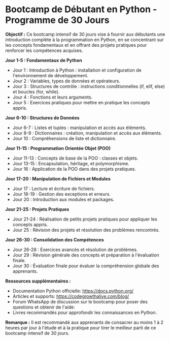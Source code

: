 # Bootcamp de Débutant en Python - Programme de 30 Jours

**Objectif :** Ce bootcamp intensif de 30 jours vise à fournir aux débutants une introduction complète à la programmation en Python, en se concentrant sur les concepts fondamentaux et en offrant des projets pratiques pour renforcer les compétences acquises.

**Jour 1-5 : Fondamentaux de Python**
- Jour 1 : Introduction à Python : installation et configuration de l'environnement de développement.
- Jour 2 : Variables, types de données et opérateurs.
- Jour 3 : Structures de contrôle : instructions conditionnelles (if, elif, else) et boucles (for, while).
- Jour 4 : Fonctions et leurs arguments.
- Jour 5 : Exercices pratiques pour mettre en pratique les concepts appris.

**Jour 6-10 : Structures de Données**
- Jour 6-7 : Listes et tuples : manipulation et accès aux éléments.
- Jour 8-9 : Dictionnaires : création, manipulation et accès aux éléments.
- Jour 10 : Compréhensions de liste et dictionnaire.

**Jour 11-15 : Programmation Orientée Objet (POO)**
- Jour 11-13 : Concepts de base de la POO : classes et objets.
- Jour 13-15 : Encapsulation, héritage, et polymorphisme.
- Jour 16 : Application de la POO dans des projets pratiques.

**Jour 17-20 : Manipulation de Fichiers et Modules**
- Jour 17 : Lecture et écriture de fichiers.
- Jour 18-19 : Gestion des exceptions et erreurs.
- Jour 20 : Introduction aux modules et packages.

**Jour 21-25 : Projets Pratiques**
- Jour 21-24 : Réalisation de petits projets pratiques pour appliquer les concepts appris.
- Jour 25 : Révision des projets et résolution des problèmes rencontrés.

**Jour 26-30 : Consolidation des Compétences**
- Jour 26-28 : Exercices avancés et résolution de problèmes.
- Jour 29 : Révision générale des concepts et préparation à l'évaluation finale.
- Jour 30 : Évaluation finale pour évaluer la compréhension globale des apprenants.

**Ressources supplémentaires :**
- Documentation Python officielle: https://docs.python.org/
- Articles et supports: https://codegrowthalive.com/blog/
- Forum WhatsApp de discussion sur le bootcamp pour poser des questions et obtenir de l'aide: 
- Livres recommandés pour approfondir les connaissances en Python.

**Remarque :** Il est recommandé aux apprenants de consacrer au moins 1 à 2 heures par jour à l'étude et à la pratique pour tirer le meilleur parti de ce bootcamp intensif de 30 jours.
